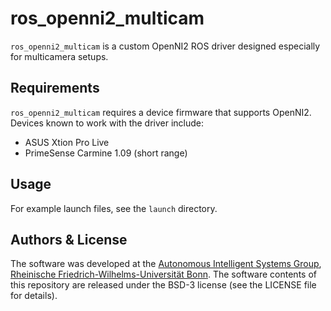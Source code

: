 ros_openni2_multicam
====================

`ros_openni2_multicam` is a custom OpenNI2 ROS driver designed especially for
multicamera setups.

Requirements
------------

`ros_openni2_multicam` requires a device firmware that supports OpenNI2.
Devices known to work with the driver include:

* ASUS Xtion Pro Live
* PrimeSense Carmine 1.09 (short range)

Usage
-----

For example launch files, see the `launch` directory.

Authors & License
-----------------

The software was developed at the [Autonomous Intelligent Systems
Group](http://ais.uni-bonn.de), [Rheinische Friedrich-Wilhelms-Universität
Bonn](http://www.uni-bonn.de). The software contents of this repository are
released under the BSD-3 license (see the LICENSE file for details).
